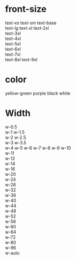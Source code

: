 # front-size
text-xs	
text-sm	
text-base	
text-lg	
text-xl	
text-2xl	
text-3xl	
text-4xl	
text-5xl	
text-6xl	
text-7xl	
text-8xl
text-9xl	


# color
yellow-green
purple
black
white 

# Width
w-0.5	
w-1	
w-1.5	
w-2	
w-2.5	
w-3	
w-3.5	
w-4	
w-5	
w-6	
w-7	
w-8	
w-9	
w-10	
w-11	
w-12	
w-14	
w-16	
w-20	
w-24	
w-28	
w-32	
w-36	
w-40	
w-44	
w-48	
w-52	
w-56	
w-60	
w-64	
w-72	
w-80	
w-96	
w-auto	